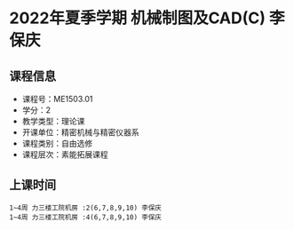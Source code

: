 # 2022年夏季学期 机械制图及CAD(C) 李保庆






## 课程信息

- 课程号：ME1503.01
- 学分：2
- 教学类型：理论课
- 开课单位：精密机械与精密仪器系
- 课程类别：自由选修
- 课程层次：素能拓展课程

## 上课时间

```
1~4周 力三楼工院机房 :2(6,7,8,9,10) 李保庆
1~4周 力三楼工院机房 :4(6,7,8,9,10) 李保庆
```

